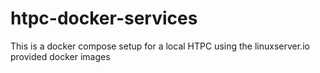 # htpc-docker-services
This is a docker compose setup for a local HTPC using the linuxserver.io provided docker images
